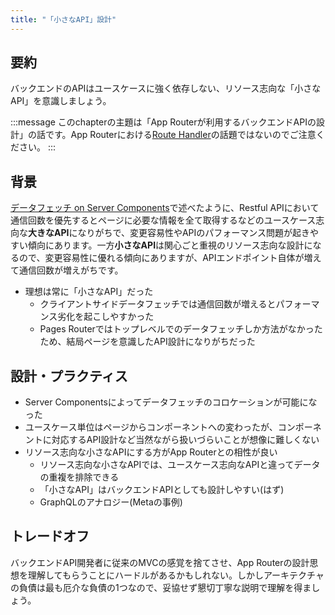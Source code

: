```yaml
---
title: "「小さなAPI」設計"
---
```


## 要約

バックエンドのAPIはユースケースに強く依存しない、リソース志向な「小さなAPI」を意識しましょう。

:::message
このchapterの主題は「App Routerが利用するバックエンドAPIの設計」の話です。App Routerにおける[Route Handler](https://nextjs.org/docs/app/building-your-application/routing/route-handlers)の話題ではないのでご注意ください。
:::

## 背景

[データフェッチ on Server Components](part_1_server_components)で述べたように、Restful APIにおいて通信回数を優先するとページに必要な情報を全て取得するなどのユースケース志向な**大きなAPI**になりがちで、変更容易性やAPIのパフォーマンス問題が起きやすい傾向にあります。一方**小さなAPI**は関心ごと重視のリソース志向な設計になるので、変更容易性に優れる傾向にありますが、APIエンドポイント自体が増えて通信回数が増えがちです。

- 理想は常に「小さなAPI」だった
  - クライアントサイドデータフェッチでは通信回数が増えるとパフォーマンス劣化を起こしやすかった
  - Pages Routerではトップレベルでのデータフェッチしか方法がなかったため、結局ページを意識したAPI設計になりがちだった

## 設計・プラクティス

- Server Componentsによってデータフェッチのコロケーションが可能になった
- ユースケース単位はページからコンポーネントへの変わったが、コンポーネントに対応するAPI設計など当然ながら扱いづらいことが想像に難しくない
- リソース志向な小さなAPIにする方がApp Routerとの相性が良い
  - リソース志向な小さなAPIでは、ユースケース志向なAPIと違ってデータの重複を排除できる
  - 「小さなAPI」はバックエンドAPIとしても設計しやすい(はず)
  - GraphQLのアナロジー(Metaの事例)

## トレードオフ

バックエンドAPI開発者に従来のMVCの感覚を捨てさせ、App Routerの設計思想を理解してもらうことにハードルがあるかもしれない。しかしアーキテクチャの負債は最も厄介な負債の1つなので、妥協せず懇切丁寧な説明で理解を得ましょう。
